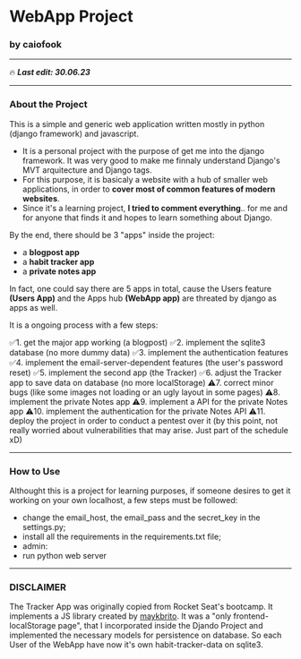 # WebApp Project 
### by caiofook
---
🔥 _**Last edit: 30.06.23**_

---

### About the Project
This is a simple and generic web application written mostly in python (django framework) and javascript.
- It is a personal project with the purpose of get me into the django framework. It was very good to make me finnaly understand Django's MVT arquitecture and Django tags. 
- For this purpose, it is basicaly a website with a hub of smaller web applications, in order to **cover most of common features of modern websites**.
- Since it's a learning project, **I tried to comment everything**.. for me and for anyone that finds it and hopes to learn something about Django.

By the end, there should be 3 "apps" inside the project:
- a **blogpost app**
- a **habit tracker app**
- a **private notes app**

In fact, one could say there are 5 apps in total, cause the Users feature **(Users App)** and the Apps hub **(WebApp app)** are threated by django as apps as well. 



It is a ongoing process with a few steps:

✅1. get the major app working (a blogpost)
✅2. implement the sqlite3 database (no more dummy data)
✅3. implement the authentication features 
✅4. implement the email-server-dependent features (the user's password reset)
✅5. implement the second app (the Tracker)
✅6. adjust the Tracker app to save data on database (no more localStorage)
⚠️7. correct minor bugs (like some images not loading or an ugly layout in some pages)
⚠️8. implement the private Notes app
⚠️9. implement a API for the private Notes app
⚠️10. implement the authentication for the private Notes API
⚠️11. deploy the project in order to conduct a pentest over it (by this point, not really worried about vulnerabilities that may arise. Just part of the schedule xD)

---
### How to Use

Althought this is a project for learning purposes, if someone desires to get it working on your own localhost, a few steps must be followed:
- change the email_host, the email_pass and the secret_key in the settings.py;
- install all the requirements in the requirements.txt file;
- admin: 
- run python web server


---
### DISCLAIMER
The Tracker App was originally copied from Rocket Seat's bootcamp. It implements a JS library created by [maykbrito](linkaqui.com). 
It was a "only frontend-localStorage page", that I incorporated inside the Djando Project and implemented the necessary models for persistence on database. So each User of the WebApp have now it's own habit-tracker-data on sqlite3.